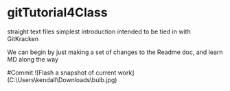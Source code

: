 # gitTutorial4Class
straight text files simplest introduction intended to be tied in with GitKracken

We can begin by just making a set of changes to the Readme doc, and learn MD along the way

#Commit
![Flash a snapshot of current work] (C:\Users\kendall\Downloads\bulb.jpg)
